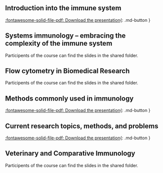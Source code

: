 ## Introduction into the immune system
[:fontawesome-solid-file-pdf: Download the presentation](scripts/Introduction_into_the_immune_system_SIB.pdf){: .md-button }

## Systems immunology – embracing the complexity of the immune system

Participents of the course can find the slides in the shared folder. 

## Flow cytometry in Biomedical Research

Participents of the course can find the slides in the shared folder. 

## Methods commonly used in immunology

[:fontawesome-solid-file-pdf: Download the presentation](scripts/Common_Methods_in_immunology_SIB.pdf){: .md-button }

## Current research topics, methods, and problems

[:fontawesome-solid-file-pdf: Download the presentation](scripts/Current_reasearch_topics_SIB.pdf){: .md-button }

## Veterinary and Comparative Immunology

Participents of the course can find the slides in the shared folder. 